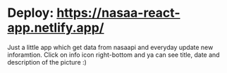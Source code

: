 # Deploy: https://nasaa-react-app.netlify.app/

Just a little app which get data from nasaapi and everyday update new inforamtion. Click on info icon right-bottom and ya can see title, date and description of the picture :)

